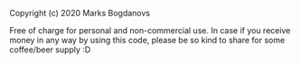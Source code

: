 Copyright (c) 2020 Marks Bogdanovs

Free of charge for personal and non-commercial use.
In case if you receive money in any way by using this code, please be so kind
to share for some coffee/beer supply :D
